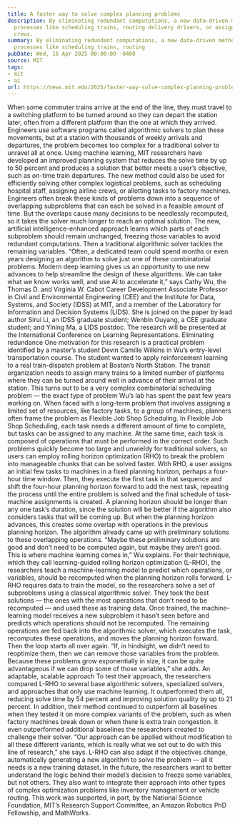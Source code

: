 ```yaml
---
title: A faster way to solve complex planning problems
description: By eliminating redundant computations, a new data-driven method can streamline
  processes like scheduling trains, routing delivery drivers, or assigning airline
  crews.
summary: By eliminating redundant computations, a new data-driven method can streamline
  processes like scheduling trains, routing
pubDate: Wed, 16 Apr 2025 00:00:00 -0400
source: MIT
tags:
- mit
- ai
url: https://news.mit.edu/2025/faster-way-solve-complex-planning-problems-0416
---
```


When some commuter trains arrive at the end of the line, they must travel to a switching platform to be turned around so they can depart the station later, often from a different platform than the one at which they arrived.
Engineers use software programs called algorithmic solvers to plan these movements, but at a station with thousands of weekly arrivals and departures, the problem becomes too complex for a traditional solver to unravel all at once.
Using machine learning, MIT researchers have developed an improved planning system that reduces the solve time by up to 50 percent and produces a solution that better meets a user’s objective, such as on-time train departures. The new method could also be used for efficiently solving other complex logistical problems, such as scheduling hospital staff, assigning airline crews, or allotting tasks to factory machines.
Engineers often break these kinds of problems down into a sequence of overlapping subproblems that can each be solved in a feasible amount of time. But the overlaps cause many decisions to be needlessly recomputed, so it takes the solver much longer to reach an optimal solution.
The new, artificial intelligence-enhanced approach learns which parts of each subproblem should remain unchanged, freezing those variables to avoid redundant computations. Then a traditional algorithmic solver tackles the remaining variables.
“Often, a dedicated team could spend months or even years designing an algorithm to solve just one of these combinatorial problems. Modern deep learning gives us an opportunity to use new advances to help streamline the design of these algorithms. We can take what we know works well, and use AI to accelerate it,” says Cathy Wu, the Thomas D. and Virginia W. Cabot Career Development Associate Professor in Civil and Environmental Engineering (CEE) and the Institute for Data, Systems, and Society (IDSS) at MIT, and a member of the Laboratory for Information and Decision Systems (LIDS).
She is joined on the paper by lead author Sirui Li, an IDSS graduate student; Wenbin Ouyang, a CEE graduate student; and Yining Ma, a LIDS postdoc. The research will be presented at the International Conference on Learning Representations.
Eliminating redundance
One motivation for this research is a practical problem identified by a master’s student Devin Camille Wilkins in Wu’s entry-level transportation course. The student wanted to apply reinforcement learning to a real train-dispatch problem at Boston’s North Station. The transit organization needs to assign many trains to a limited number of platforms where they can be turned around well in advance of their arrival at the station.
This turns out to be a very complex combinatorial scheduling problem — the exact type of problem Wu’s lab has spent the past few years working on.
When faced with a long-term problem that involves assigning a limited set of resources, like factory tasks, to a group of machines, planners often frame the problem as Flexible Job Shop Scheduling.
In Flexible Job Shop Scheduling, each task needs a different amount of time to complete, but tasks can be assigned to any machine. At the same time, each task is composed of operations that must be performed in the correct order.
Such problems quickly become too large and unwieldy for traditional solvers, so users can employ rolling horizon optimization (RHO) to break the problem into manageable chunks that can be solved faster.
With RHO, a user assigns an initial few tasks to machines in a fixed planning horizon, perhaps a four-hour time window. Then, they execute the first task in that sequence and shift the four-hour planning horizon forward to add the next task, repeating the process until the entire problem is solved and the final schedule of task-machine assignments is created.
A planning horizon should be longer than any one task’s duration, since the solution will be better if the algorithm also considers tasks that will be coming up.
But when the planning horizon advances, this creates some overlap with operations in the previous planning horizon. The algorithm already came up with preliminary solutions to these overlapping operations.
“Maybe these preliminary solutions are good and don’t need to be computed again, but maybe they aren’t good. This is where machine learning comes in,” Wu explains.
For their technique, which they call learning-guided rolling horizon optimization (L-RHO), the researchers teach a machine-learning model to predict which operations, or variables, should be recomputed when the planning horizon rolls forward.
L-RHO requires data to train the model, so the researchers solve a set of subproblems using a classical algorithmic solver. They took the best solutions — the ones with the most operations that don’t need to be recomputed — and used these as training data.
Once trained, the machine-learning model receives a new subproblem it hasn’t seen before and predicts which operations should not be recomputed. The remaining operations are fed back into the algorithmic solver, which executes the task, recomputes these operations, and moves the planning horizon forward. Then the loop starts all over again.
“If, in hindsight, we didn’t need to reoptimize them, then we can remove those variables from the problem. Because these problems grow exponentially in size, it can be quite advantageous if we can drop some of those variables,” she adds.
An adaptable, scalable approach
To test their approach, the researchers compared L-RHO to several base algorithmic solvers, specialized solvers, and approaches that only use machine learning. It outperformed them all, reducing solve time by 54 percent and improving solution quality by up to 21 percent.
In addition, their method continued to outperform all baselines when they tested it on more complex variants of the problem, such as when factory machines break down or when there is extra train congestion. It even outperformed additional baselines the researchers created to challenge their solver.
“Our approach can be applied without modification to all these different variants, which is really what we set out to do with this line of research,” she says.
L-RHO can also adapt if the objectives change, automatically generating a new algorithm to solve the problem — all it needs is a new training dataset.
In the future, the researchers want to better understand the logic behind their model’s decision to freeze some variables, but not others. They also want to integrate their approach into other types of complex optimization problems like inventory management or vehicle routing.
This work was supported, in part, by the National Science Foundation, MIT’s Research Support Committee, an Amazon Robotics PhD Fellowship, and MathWorks.